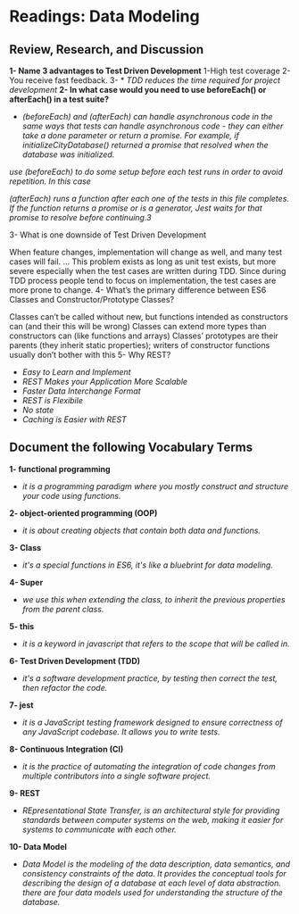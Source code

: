  # Readings: Data Modeling

## Review, Research, and Discussion

**1- Name 3 advantages to Test Driven Development**
1-High test coverage
2-You receive fast feedback.
3- * *TDD reduces the time required for project development*
**2- In what case would you need to use beforeEach() or afterEach() in a test suite?**

* *(beforeEach) and (afterEach) can handle asynchronous code in the same ways that tests can handle asynchronous code - they can either take a done parameter or return a promise. For example, if initializeCityDatabase() returned a promise that resolved when the database was initialized.*

*use (beforeEach) to do some setup before each test runs in order to avoid repetition. In this case*

*(afterEach) runs a function after each one of the tests in this file completes. If the function returns a promise or is a generator, Jest waits for that promise to resolve before continuing.3*


3- What is one downside of Test Driven Development

When feature changes, implementation will change as well, and many test cases will fail. … This problem exists as long as unit test exists, but more severe especially when the test cases are written during TDD. Since during TDD process people tend to focus on implementation, the test cases are more prone to change.
4- What’s the primary difference between ES6 Classes and Constructor/Prototype Classes?

Classes can’t be called without new, but functions intended as constructors can (and their this will be wrong)
Classes can extend more types than constructors can (like functions and arrays)
Classes’ prototypes are their parents (they inherit static properties); writers of constructor functions usually don’t bother with this
5- Why REST?

* *Easy to Learn and Implement*
* *REST Makes your Application More Scalable*
* *Faster Data Interchange Format*
* *REST is Flexibile*
* *No state*
* *Caching is Easier with REST*

## Document the following Vocabulary Terms

**1- functional programming**

* *it is a programming paradigm where you mostly construct and structure your code using functions.*

**2- object-oriented programming (OOP)**

* *it is about creating objects that contain both data and functions.*

**3- Class**

* *it's a special functions in ES6, it's like a bluebrint for data modeling.*

**4- Super**

* *we use this when extending the class, to inherit the previous properties from the parent class.*

**5- this**

* *it is a keyword in javascript that refers to the scope that will be called in.*

**6- Test Driven Development (TDD)**

* *it's a software development practice, by testing then correct the test, then refactor the code.*

**7- jest**

* *it is a JavaScript testing framework designed to ensure correctness of any JavaScript codebase. It allows you to write tests.*

**8- Continuous Integration (CI)**

* *it is the practice of automating the integration of code changes from multiple contributors into a single software project.*

**9- REST**

* *REpresentational State Transfer, is an architectural style for providing standards between computer systems on the web, making it easier for systems to communicate with each other.*

**10- Data Model**

* *Data Model is the modeling of the data description, data semantics, and consistency constraints of the data. It provides the conceptual tools for describing the design of a database at each level of data abstraction. there are four data models used for understanding the structure of the database.*